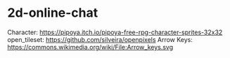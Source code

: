 # 2d-online-chat

Character: https://pipoya.itch.io/pipoya-free-rpg-character-sprites-32x32
open_tileset: https://github.com/silveira/openpixels
Arrow Keys: https://commons.wikimedia.org/wiki/File:Arrow_keys.svg
